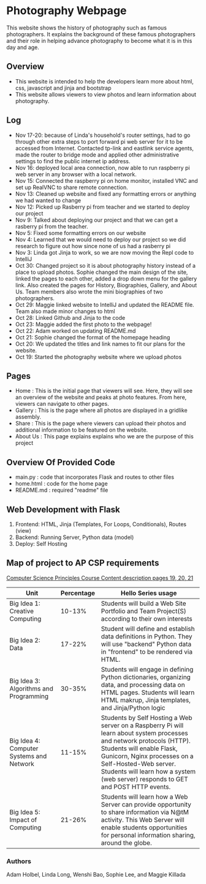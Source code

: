 # Photography Webpage
This website shows the history of photography such as famous photographers. It explains the background of these famous photographers and their role in helping advance photography to become what it is in this day and age.

## Overview
- This website is intended to help the developers learn more about html, css, javascript and jinja and bootstrap
- This website allows viewers to view photos and learn information about photography.

## Log
- Nov 17-20: because of Linda's household's router settings, had to go through other extra steps to port forward pi web server for it to be accessed from Internet. Contacted tp-link and eastlink service agents, made the router to bridge mode and applied other administrative settings to find the public internet ip address. 
- Nov 16: deployed local area connection, now able to run raspberry pi web server in any browser with a local network. 
- Nov 15: Connected the raspberry pi on home monitor, installed VNC and set up RealVNC to share remote connection. 
- Nov 13: Cleaned up website and fixed any formatting errors or anything we had wanted to change
- Nov 12: Picked up Rasberry pi from teacher and we started to deploy our project
- Nov 9: Talked about deploying our project and that we can get a rasberry pi from the teacher. 
- Nov 5: Fixed some formatting errors on our website
- Nov 4: Learned that we would need to deploy our project so we did research to figure out how since none of us had a rasberry pi
- Nov 3: Linda got Jinja to work, so we are now moving the Repl code to IntelliJ
- Oct 30: Changed project so it is about photography history instead of a place to upload photos. Sophie changed the main design of the site, linked the pages to each other, added a drop down menu for the gallery link. Also created the pages for History, Biographies, Gallery, and About Us. Team members also wrote the mini biographies of two photographers.
- Oct 29: Maggie linked website to IntelliJ and updated the README file. Team also made minor changes to html
- Oct 28: Linked Github and Jinja to the code
- Oct 23: Maggie added the first photo to the webpage!
- Oct 22: Adam worked on updating README.md
- Oct 21: Sophie changed the format of the homepage heading
- Oct 20: We updated the titles and link names to fit our plans for the website.
- Oct 19: Started the photography website where we upload photos

## Pages
- Home : This is the initial page that viewers will see. Here, they will see an overview of the website and peaks at photo features. From here, viewers can navigate to other pages.
- Gallery : This is the page where all photos are displayed in a gridlike assembly.
- Share : This is the page where viewers can upload their photos and additional information to be featured on the website.
- About Us : This page explains explains who we are the purpose of this project

## Overview Of Provided Code
- main.py : code that incorporates Flask and routes to other files
- home.html : code for the home page
- README.md : required "readme" file

## Web Development with Flask
1. Frontend: HTML, Jinja (Templates, For Loops, Conditionals), Routes (view)
2. Backend: Running Server, Python data (model)
3. Deploy: Self Hosting

## Map of project to AP CSP requirements
[Computer Science Principles Course Content description pages 19, 20, 21](https://apcentral.collegeboard.org/pdf/ap-computer-science-principles-course-and-exam-description.pdf?course=ap-computer-science-principles)

| Unit | Percentage | Hello Series usage |
| ------------- | ----------- | ----------- |
|  Big Idea 1: Creative Computing | 10-13% | Students will build a Web Site Portfolio and Team Project(S) according to their own interests |
|  Big Idea 2: Data | 17-22% | Student will define and establish data definitions in Python. They will use "backend" Python data in "frontend" to be rendered via HTML. |
|  Big Idea 3: Algorithms and Programming | 30-35% | Students will engage in defining Python dictionaries, organizing data, and processing data on HTML pages.  Students will learn HTML makrup, Jinja templates, and Jinja/Python logic |
|  Big Idea 4: Computer Systems and Network | 11-15% | Students by Self Hosting a Web server on a Raspberry Pi will learn about system processes and network protocols (HTTP).  Students will enable Flask, Gunicorn, Nginx processes on a Self-Hosted-Web server.  Students will learn how a system (web server) responds to GET and POST HTTP events.  |
|  Big Idea 5: Impact of Computing | 21-26% |  Students will learn how a Web Server can provide opportunity to share information via N@tM activity.   This Web Server will enable students opportunities for personal information sharing, around the globe. |

### Authors
Adam Holbel, Linda Long, Wenshi Bao, Sophie Lee, and Maggie Killada
